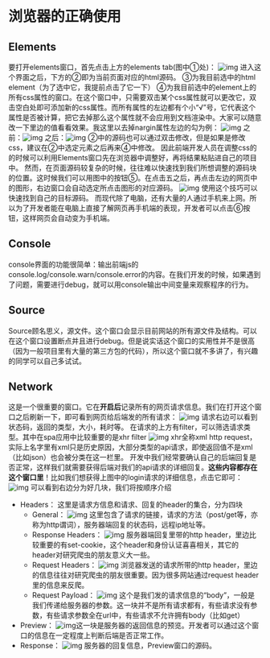 # 浏览器的正确使用

## Elements

要打开elements窗口，首先点击上方的elements tab(图中①处)：
![img](https://cdn.limfx.pro/-img-121f1853-ca25-4eae-ae38-f35cae17052d-articles-2b666a5f-a44e-45e1-9e93-89aa8066ea5d-articelcontent-7b6d9dc5-57b3-46c6-9d42-e1c0fe689e7e)
进入这个界面之后，下方的②即为当前页面对应的html源码。
③为我目前选中的html element（为了选中它，我提前点击了它一下）
④为我目前选中的element上的所有css属性的窗口。在这个窗口中，只需要双击某个css属性就可以更改它，双击空白处即可添加新的css属性。而所有属性的左边都有个小“√”号，它代表这个属性是否被计算，把它去掉那么这个属性就不会应用到文档渲染中。大家可以随意改一下里边的值看看效果。我这里以去掉nargin属性左边的勾为例：
![img](https://cdn.limfx.pro/-img-121f1853-ca25-4eae-ae38-f35cae17052d-articles-2b666a5f-a44e-45e1-9e93-89aa8066ea5d-articelcontent-8c5abefb-678c-4a7b-932e-c1f7c2ce8ac1)
之前：![img](https://cdn.limfx.pro/-img-121f1853-ca25-4eae-ae38-f35cae17052d-articles-2b666a5f-a44e-45e1-9e93-89aa8066ea5d-articelcontent-03f60971-4517-4fba-96a2-7faca808ca72)
之后：![img](https://cdn.limfx.pro/-img-121f1853-ca25-4eae-ae38-f35cae17052d-articles-2b666a5f-a44e-45e1-9e93-89aa8066ea5d-articelcontent-0bab30bd-9b70-452e-85a2-be8c01e02a05)
②中的源码也可以通过双击修改，但是如果是修改css，建议在②中选定元素之后再来④中修改。
因此前端开发人员在调整css的的时候可以利用Elements窗口先在浏览器中调整好，再将结果粘贴进自己的项目中。
然而，在页面源码较复杂的时候，往往难以快速找到我们所想调整的源码块的位置。这时候我们可以用图中的按钮⑤。在点击五之后，再点击左边的网页中的图形，右边窗口会自动选定所点击图形的对应源码。
![img](https://cdn.limfx.pro/-img-121f1853-ca25-4eae-ae38-f35cae17052d-articles-2b666a5f-a44e-45e1-9e93-89aa8066ea5d-articelcontent-acf10964-b59c-427b-acce-9a1a78c138d5)
使用这个技巧可以快速找到自己的目标源码。
而现代除了电脑，还有大量的人通过手机来上网。所以为了开发者能在电脑上直接了解网页再手机端的表现，开发者可以点击⑥按钮，这样网页会自动变为手机端。

## Console

console界面的功能很简单：输出前端js的console.log/console.warn/console.error的内容。在我们开发的时候，如果遇到了问题，需要进行debug，就可以用console输出中间变量来观察程序的行为。

## Source

Source顾名思义，源文件。这个窗口会显示目前网站的所有源文件及结构。可以在这个窗口设置断点并且进行debug。但是说实话这个窗口的实用性并不是很高（因为一般项目里有大量的第三方包的代码），所以这个窗口就不多讲了，有兴趣的同学可以自己多试试。

## Network

这是一个很重要的窗口。它在**开启后**记录所有的网页请求信息。我们在打开这个窗口之后刷新一下，即可看到网页给后端发的所有请求：
![img](https://cdn.limfx.pro/-img-121f1853-ca25-4eae-ae38-f35cae17052d-articles-2b666a5f-a44e-45e1-9e93-89aa8066ea5d-articelcontent-78d704de-655b-4a38-8fb4-b17c49ce5e15)
请求右边可以看到状态码，返回的类型，大小，耗时等。
在请求的上方有filter，可以筛选请求类型。其中在spa应用中比较重要的是xhr filter
![img](https://cdn.limfx.pro/-img-121f1853-ca25-4eae-ae38-f35cae17052d-articles-2b666a5f-a44e-45e1-9e93-89aa8066ea5d-articelcontent-48ca673c-1137-4335-ad9c-26220c14d863)
xhr全称xml http request，实际上名字里有xml只是历史原因，大部分类型的api请求，即使返回值不是xml（比如json）也会被分类在这一栏里。
开发中我们经常要确认自己的后端回复是否正常，这样我们就需要获得后端对我们的api请求的详细回复。**这些内容都存在这个窗口里**！比如我们想获得上图中的login请求的详细信息，点击它即可：
![img](https://cdn.limfx.pro/-img-121f1853-ca25-4eae-ae38-f35cae17052d-articles-2b666a5f-a44e-45e1-9e93-89aa8066ea5d-articelcontent-602516ec-8da7-4617-8845-1cb5999ab2ce)
可以看到右边分为好几块，我们将按顺序介绍

- Headers： 这里是请求方信息和请求、回复的header的集合，分为四块
  - General：
    ![img](https://cdn.limfx.pro/-img-121f1853-ca25-4eae-ae38-f35cae17052d-articles-2b666a5f-a44e-45e1-9e93-89aa8066ea5d-articelcontent-ad5ba368-0c47-4200-af32-c2cedcc7e5c8)
    这里包含了请求的链接，请求的方法（post/get等，亦称为http谓词），服务器端回复的状态码，远程ip地址等。
  - Response Headers：
    ![img](https://cdn.limfx.pro/-img-121f1853-ca25-4eae-ae38-f35cae17052d-articles-2b666a5f-a44e-45e1-9e93-89aa8066ea5d-articelcontent-c576363a-dea9-424c-b3cd-d96572354b65)
    服务器端回复里带的http header，里边比较重要的有set-cookie，这个header和身份认证喜喜相关，其它的header对研究爬虫的朋友意义大一些。
  - Request Headers：
    ![img](https://cdn.limfx.pro/-img-121f1853-ca25-4eae-ae38-f35cae17052d-articles-2b666a5f-a44e-45e1-9e93-89aa8066ea5d-articelcontent-22771c71-4f99-46b4-a5bd-0ddc66b8cfda)
    浏览器发送的请求所带的http header，里边的信息往往对研究爬虫的朋友很重要。因为很多网站通过request header里的信息来反爬。
  - Request Payload：
    ![img](https://cdn.limfx.pro/-img-121f1853-ca25-4eae-ae38-f35cae17052d-articles-2b666a5f-a44e-45e1-9e93-89aa8066ea5d-articelcontent-4985d843-0904-4eac-a077-9c6d192ae825)
    这个是我们发的请求信息的“body”，一般是我们传递给服务器的参数。这一块并不是所有请求都有，有些请求没有参数，有些请求参数全在url中，有些请求不允许拥有body（比如get）
- Preview：
  ![img](https://cdn.limfx.pro/-img-121f1853-ca25-4eae-ae38-f35cae17052d-articles-2b666a5f-a44e-45e1-9e93-89aa8066ea5d-articelcontent-2efdd8e6-6590-44f4-8ef0-61409babd54b)这一块是服务器的返回信息的预览。开发者可以通过这个窗口的信息在一定程度上判断后端是否正常工作。
- Response： ![img](https://cdn.limfx.pro/-img-121f1853-ca25-4eae-ae38-f35cae17052d-articles-2b666a5f-a44e-45e1-9e93-89aa8066ea5d-articelcontent-48ea0cd3-c21a-45f9-8a0c-18cff5b55768)
  服务器的回复信息，Preview窗口的源码。


